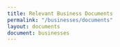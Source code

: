 ```yaml
---
title: Relevant Business Documents
permalink: "/businesses/documents"
layout: documents
document: businesses
---
```


